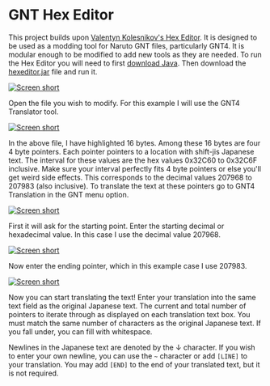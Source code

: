 GNT Hex Editor
=========

This project builds upon [Valentyn Kolesnikov's Hex Editor](https://github.com/javadev/hexeditor).
It is designed to be used as a modding tool for Naruto GNT files, particularly GNT4.
It is modular enough to be modified to add new tools as they are needed.
To run the Hex Editor you will need to first [download Java](https://java.com/en/download/). Then download the [hexeditor.jar](https://github.com/NicholasMoser/hexeditor/raw/master/hexeditor.jar) file and run it.

[![Screen short](https://raw.github.com/NicholasMoser/hexeditor/master/hexeditor.png)](https://github.com/NicholasMoser/hexeditor/)

Open the file you wish to modify. For this example I will use the GNT4 Translator tool.

[![Screen short](https://raw.github.com/NicholasMoser/hexeditor/master/hexeditor2.png)](https://github.com/NicholasMoser/hexeditor/)

In the above file, I have highlighted 16 bytes. Among these 16 bytes are four 4 byte pointers. Each pointer pointers to a location with shift-jis Japanese text. The interval for these values are the hex values 0x32C60 to 0x32C6F inclusive. Make sure your interval perfectly fits 4 byte pointers or else you'll get weird side effects.
This corresponds to the decimal values 207968 to 207983 (also inclusive). To translate the text at these pointers go to GNT4 Translation in the GNT menu option.

[![Screen short](https://raw.github.com/NicholasMoser/hexeditor/master/hexeditor3.png)](https://github.com/NicholasMoser/hexeditor/)

First it will ask for the starting point. Enter the starting decimal or hexadecimal value. In this case I use the decimal value 207968. 

[![Screen short](https://raw.github.com/NicholasMoser/hexeditor/master/hexeditor4.png)](https://github.com/NicholasMoser/hexeditor/)

Now enter the ending pointer, which in this example case I use 207983.

[![Screen short](https://raw.github.com/NicholasMoser/hexeditor/master/hexeditor5.png)](https://github.com/NicholasMoser/hexeditor/)

Now you can start translating the text! Enter your translation into the same text field as the original Japanese text. The current and total number of pointers to iterate through as displayed on each translation text box. You must match the same number of characters as the original Japanese text. If you fall under, you can fill with whitespace.

Newlines in the Japanese text are denoted by the ↓ character. If you wish to enter your own newline, you can use the `~` character or add `[LINE]` to your translation. You may add `[END]` to the end of your translated text, but it is not required.
